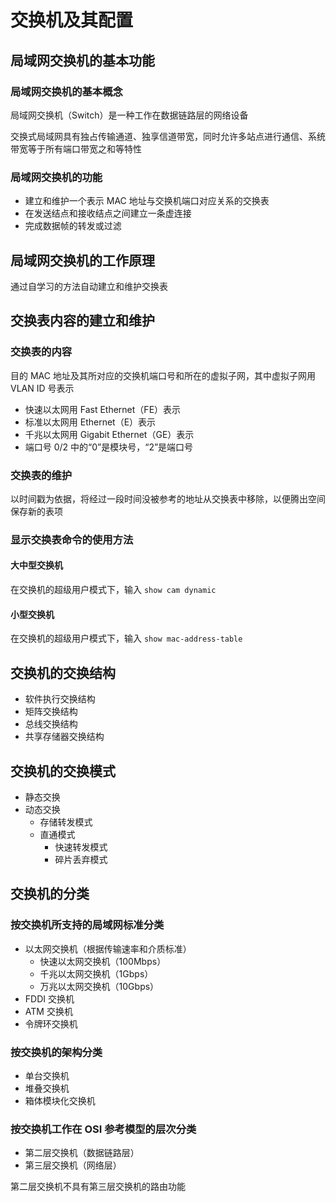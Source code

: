 # 交换机及其配置

## 局域网交换机的基本功能

### 局域网交换机的基本概念

局域网交换机（Switch）是一种工作在数据链路层的网络设备

交换式局域网具有独占传输通道、独享信道带宽，同时允许多站点进行通信、系统带宽等于所有端口带宽之和等特性

### 局域网交换机的功能

* 建立和维护一个表示 MAC 地址与交换机端口对应关系的交换表
* 在发送结点和接收结点之间建立一条虚连接
* 完成数据帧的转发或过滤

## 局域网交换机的工作原理

通过自学习的方法自动建立和维护交换表

## 交换表内容的建立和维护

### 交换表的内容

目的 MAC 地址及其所对应的交换机端口号和所在的虚拟子网，其中虚拟子网用 VLAN ID 号表示

* 快速以太网用 Fast Ethernet（FE）表示
* 标准以太网用 Ethernet（E）表示
* 千兆以太网用 Gigabit Ethernet（GE）表示
* 端口号 0/2 中的“0”是模块号，“2”是端口号

### 交换表的维护

以时间戳为依据，将经过一段时间没被参考的地址从交换表中移除，以便腾出空间保存新的表项

### 显示交换表命令的使用方法

#### 大中型交换机

在交换机的超级用户模式下，输入 `show cam dynamic`

#### 小型交换机

在交换机的超级用户模式下，输入 `show mac-address-table`

## 交换机的交换结构

* 软件执行交换结构
* 矩阵交换结构
* 总线交换结构
* 共享存储器交换结构

## 交换机的交换模式

* 静态交换
* 动态交换
    - 存储转发模式
    - 直通模式
        + 快速转发模式
        + 碎片丢弃模式

## 交换机的分类

### 按交换机所支持的局域网标准分类

* 以太网交换机（根据传输速率和介质标准）
    - 快速以太网交换机（100Mbps）
    - 千兆以太网交换机（1Gbps）
    - 万兆以太网交换机（10Gbps）
* FDDI 交换机
* ATM 交换机
* 令牌环交换机

### 按交换机的架构分类

* 单台交换机
* 堆叠交换机
* 箱体模块化交换机

### 按交换机工作在 OSI 参考模型的层次分类

* 第二层交换机（数据链路层）
* 第三层交换机（网络层）

第二层交换机不具有第三层交换机的路由功能
